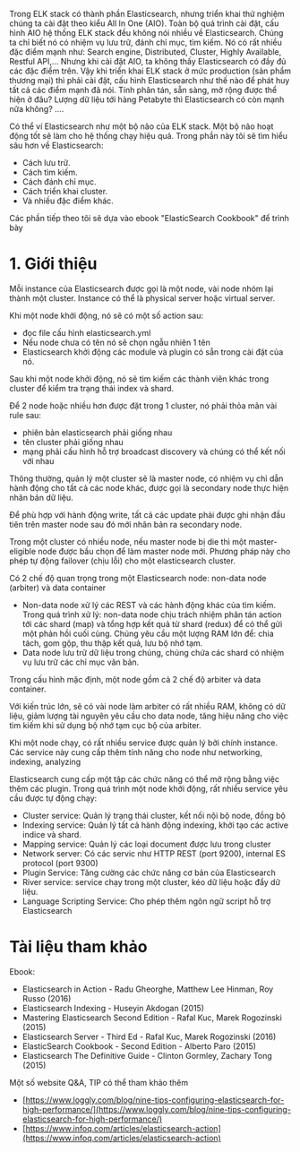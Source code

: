 ﻿Trong ELK stack có thành phần Elasticsearch, nhưng triển khai thử nghiệm chúng ta cài đặt theo kiểu All In One (AIO). 
Toàn bộ quá trình cài đặt, cấu hình AIO hệ thống ELK stack đều không nói nhiều về Elasticsearch. Chúng ta chỉ biết nó có nhiệm vụ lưu trữ, đánh chỉ mục, tìm kiếm. 
Nó có rất nhiều đặc điểm mạnh như: Search engine, Distributed, Cluster, Highly Available, Restful API,... Nhưng  khi cài đặt AIO, ta không thấy Elasticsearch có đầy đủ các đặc điểm trên. 
Vậy khi triển khai ELK stack ở mức production (sản phẩm thương mại) thì phải cài đặt, cấu hình Elasticsearch như thế nào để phát huy tất cả các điểm mạnh đã nói. 
Tính phân tán, sẵn sàng, mở rộng được thể hiện ở đâu? Lượng dữ liệu tới hàng Petabyte thì Elasticsearch có còn mạnh nữa không? ....

Có thể ví Elasticsearch như một bộ não của ELK stack. Một bộ não hoạt động tốt sẽ làm cho hệ thống chạy hiệu quả. Trong phần này tôi sẽ tìm hiểu sâu hơn về Elasticsearch:
- Cách lưu trữ.
- Cách tìm kiếm.
- Cách đánh chỉ mục.
- Cách triển khai cluster.
- Và nhiều đặc điểm khác.

Các phần tiếp theo tôi sẽ dựa vào ebook "ElasticSearch Cookbook" để trình bày

# 1. Giới thiệu

Mỗi instance của Elasticsearch được gọi là một node, vài node nhóm lại thành một cluster. Instance có thể là physical server hoặc virtual server.

Khi một node khởi động, nó sẽ có một số action sau:
- đọc file cấu hình elasticsearch.yml
- Nếu node chưa có tên nó sẽ chọn ngẫu nhiên 1 tên
- Elasticsearch khởi động các module và plugin có sẵn trong cài đặt của nó.

Sau khi một node khởi động, nó sẽ tìm kiếm các thành viên khác trong cluster để kiểm tra trạng thái index và shard.

Để 2 node hoặc nhiều hơn được đặt trong 1 cluster, nó phải thỏa mãn vài rule sau:
- phiên bản elasticsearch phải giống nhau
- tên cluster phải giống nhau
- mạng phải cấu hình hỗ trợ broadcast discovery và chúng có thể kết nối với nhau

Thông thường, quản lý một cluster sẽ là master node, có nhiệm vụ chỉ dẫn hành động cho tất cả các node khác, được gọi là secondary node thực hiện nhân bản dữ liệu.

Để phù hợp với hành động write, tất cả các update phải được ghi nhận đầu tiên trên master node sau đó mới nhân bản ra secondary node.

Trong một cluster có nhiều node, nếu master node bị die thì một master-eligible node được bầu chọn để làm master node mới. Phương pháp này cho phép tự động failover (chịu lỗi) 
cho một elasticsearch cluster.

Có 2 chế độ quan trọng trong một Elasticsearch node: non-data node (arbiter) và data container
- Non-data node xử lý các REST và các hành động khác của tìm kiếm. Trong quá trình xử lý: non-data node chịu trách nhiệm phân tán action tới các shard (map) và tổng hợp kết quả từ shard 
(redux) để có thể gửi một phản hồi cuối cùng. Chúng yêu cầu một lượng RAM lớn để: chia tách, gom gộp, thu thập kết quả, lưu bộ nhớ tạm.
- Data node lưu trữ dữ liệu trong chúng, chúng chứa các shard có nhiệm vụ lưu trữ các chỉ mục văn bản.

Trong cấu hình mặc định, một node gồm cả 2 chế độ arbiter và data container.

Với kiến trúc lớn, sẽ có vài node làm arbiter có rất nhiều RAM, không có dữ liệu, giảm lượng tài nguyên yêu cầu cho data node, tăng hiệu năng cho việc tìm kiếm khi sử dụng bộ nhớ tạm 
cục bộ của arbiter.

Khi một node chạy, có rất nhiều service được quản lý bởi chính instance. Các service này cung cấp thêm tính năng cho node như networking, indexing, analyzing

Elasticsearch cung cấp một tập các chức năng có thể mở rộng bằng việc thêm các plugin. Trong quá trình một node khởi động, rất nhiều service yêu cầu được tự động chạy:
- Cluster service: Quản lý trạng thái cluster, kết nối nội bộ node, đồng bộ
- Indexing service: Quản lý tất cả hành động indexing, khởi tạo các active indice và shard.
- Mapping service: Quản lý các loại document được lưu trong cluster
- Network server: Có các servic như HTTP REST (port 9200), internal ES protocol (port 9300)
- Plugin Service: Tăng cường các chức năng cơ bản của Elasticsearch
- River service: service chạy trong một cluster, kéo dữ liệu hoặc đẩy dữ liệu.
- Language Scripting Service: Cho phép thêm ngôn ngữ script hỗ trợ Elasticsearch












# Tài liệu tham khảo

Ebook:
- Elasticsearch in Action - Radu Gheorghe, Matthew Lee Hinman, Roy Russo (2016)
- Elasticsearch Indexing - Huseyin Akdogan (2015)
- Mastering Elasticsearch Second Edition - Rafal Kuc, Marek Rogozinski (2015)
- Elasticsearch Server - Third Ed - Rafal Kuc, Marek Rogozinski (2016)
- ElasticSearch Cookbook - Second Edition - Alberto Paro (2015)
- Elasticsearch The Definitive Guide - Clinton Gormley, Zachary Tong (2015)

Một số website Q&A, TIP có thể tham khảo thêm
- [https://www.loggly.com/blog/nine-tips-configuring-elasticsearch-for-high-performance/](https://www.loggly.com/blog/nine-tips-configuring-elasticsearch-for-high-performance/)
- [https://www.infoq.com/articles/elasticsearch-action](https://www.infoq.com/articles/elasticsearch-action)
